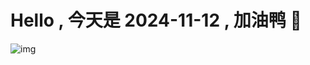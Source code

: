 
# Hello , 今天是 2024-11-12 , 加油鸭 🤭

![img](https://v1.jinrishici.com/all.svg?font-size=18&spacing=4)


